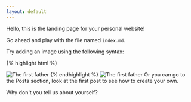 ```yaml
---
layout: default
---
```


Hello, this is the landing page for your personal website!

Go ahead and play with the file named `index.md`.

Try adding an image using the following syntax:

{% highlight html %}
<!-- This is how you embed an image using markdown -->
![The first father](http://octodex.github.com/images/founding-father.jpg)
{% endhighlight %}
![The first father](http://octodex.github.com/images/founding-father.jpg)
Or you can go to the Posts section, look at the first post to see how to create your own.

Why don't you tell us about yourself?